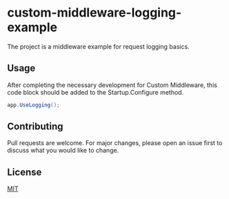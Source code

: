 # custom-middleware-logging-example

The project is a middleware example for request logging basics.

## Usage
After completing the necessary development for Custom Middleware, this code block should be added to the Startup.Configure method.
```cs
app.UseLogging();
```


## Contributing
Pull requests are welcome. For major changes, please open an issue first to discuss what you would like to change.

## License
[MIT](https://choosealicense.com/licenses/mit/)
